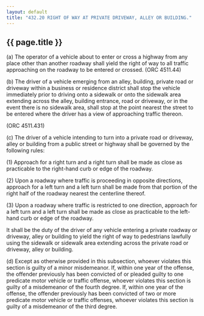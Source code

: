 ---
layout: default 
title: "432.20 RIGHT OF WAY AT PRIVATE DRIVEWAY, ALLEY OR BUILDING."---

{{ page.title }}
----------------

​(a) The operator of a vehicle about to enter or cross a highway from
any place other than another roadway shall yield the right of way to all
traffic approaching on the roadway to be entered or crossed. (ORC
4511.44)

​(b) The driver of a vehicle emerging from an alley, building, private
road or driveway within a business or residence district shall stop the
vehicle immediately prior to driving onto a sidewalk or onto the
sidewalk area extending across the alley, building entrance, road or
driveway, or in the event there is no sidewalk area, shall stop at the
point nearest the street to be entered where the driver has a view of
approaching traffic thereon.

(ORC 4511.431)

​(c) The driver of a vehicle intending to turn into a private road or
driveway, alley or building from a public street or highway shall be
governed by the following rules:

​(1) Approach for a right turn and a right turn shall be made as close
as practicable to the right-hand curb or edge of the roadway.

​(2) Upon a roadway where traffic is proceeding in opposite directions,
approach for a left turn and a left turn shall be made from that portion
of the right half of the roadway nearest the centerline thereof.

​(3) Upon a roadway where traffic is restricted to one direction,
approach for a left turn and a left turn shall be made as close as
practicable to the left- hand curb or edge of the roadway.

It shall be the duty of the driver of any vehicle entering a private
roadway or driveway, alley or building to yield the right of way to
pedestrians lawfully using the sidewalk or sidewalk area extending
across the private road or driveway, alley or building.

​(d) Except as otherwise provided in this subsection, whoever violates
this section is guilty of a minor misdemeanor. If, within one year of
the offense, the offender previously has been convicted of or pleaded
guilty to one predicate motor vehicle or traffic offense, whoever
violates this section is guilty of a misdemeanor of the fourth degree.
If, within one year of the offense, the offender previously has been
convicted of two or more predicate motor vehicle or traffic offenses,
whoever violates this section is guilty of a misdemeanor of the third
degree.
